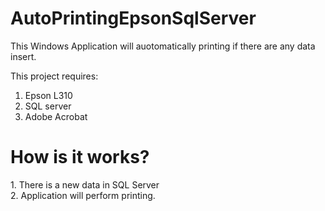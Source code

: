 # AutoPrintingEpsonSqlServer

This Windows Application will auotomatically printing if there are any data insert. 

This project requires:
1. Epson L310
2. SQL server
3. Adobe Acrobat

<h1><b> How is it works? </b></h1>
1. There is a new data in SQL Server
<br>2. Application will perform printing.
